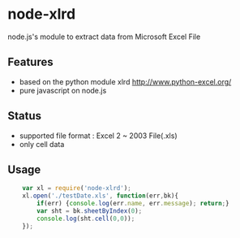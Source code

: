 # node-xlrd
node.js's module to extract data from Microsoft Excel File

## Features
*  based on the python module xlrd http://www.python-excel.org/ 
*  pure javascript on node.js

##  Status
*  supported file format : Excel 2 ~ 2003 File(.xls)
*  only cell data

## Usage
```js
    var xl = require('node-xlrd');
    xl.open('./testDate.xls', function(err,bk){
        if(err) {console.log(err.name, err.message); return;}
        var sht = bk.sheetByIndex(0);
        console.log(sht.cell(0,0));
    });
```
